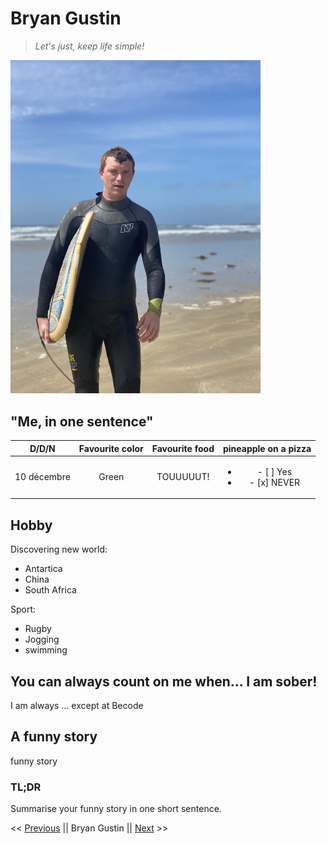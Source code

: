 # Bryan Gustin
> *Let's just, keep life simple!*
<img src="IMG_3344.jpg" alt="me" width="400"/>

## "Me, in one sentence"

| D/D/N | Favourite color | Favourite food | pineapple on a pizza|
| :-: | :-: | :-: | :-: |
|10 décembre | Green | TOUUUUUT! | <ul><li>- [ ] Yes</li><li>- [x] NEVER</li></ul> |

## Hobby
Discovering new world:
<ul>
  <li>Antartica</li>
  <li>China</li>
  <li>South Africa</li>
</ul>
Sport:
<ul>
  <li>Rugby</li>
  <li>Jogging</li>
  <li>swimming</li>
</ul>

## You can always count on me when... I am sober!
I am always ... except at Becode
## A funny story
funny story
### TL;DR
Summarise your funny story in one short sentence.

<< <a href="???" title="Asad">Previous</a>
 || Bryan Gustin || 
<a href="https://github.com/celinearn/markdown-challenge/blob/master/README.md" title="Céline">Next</a> >>
